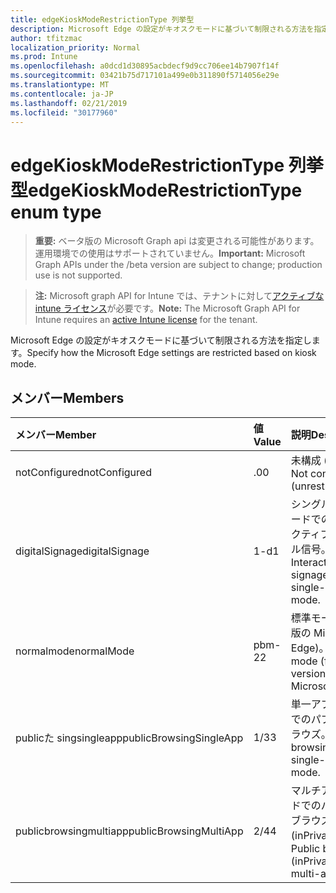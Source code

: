 ```yaml
---
title: edgeKioskModeRestrictionType 列挙型
description: Microsoft Edge の設定がキオスクモードに基づいて制限される方法を指定します。
author: tfitzmac
localization_priority: Normal
ms.prod: Intune
ms.openlocfilehash: a0dcd1d30895acbdecf9d9cc706ee14b7907f14f
ms.sourcegitcommit: 03421b75d717101a499e0b311890f5714056e29e
ms.translationtype: MT
ms.contentlocale: ja-JP
ms.lasthandoff: 02/21/2019
ms.locfileid: "30177960"
---
```

# <a name="edgekioskmoderestrictiontype-enum-type"></a><span data-ttu-id="91beb-103">edgeKioskModeRestrictionType 列挙型</span><span class="sxs-lookup"><span data-stu-id="91beb-103">edgeKioskModeRestrictionType enum type</span></span>

> <span data-ttu-id="91beb-104">**重要:** ベータ版の Microsoft Graph api は変更される可能性があります。運用環境での使用はサポートされていません。</span><span class="sxs-lookup"><span data-stu-id="91beb-104">**Important:** Microsoft Graph APIs under the /beta version are subject to change; production use is not supported.</span></span>

> <span data-ttu-id="91beb-105">**注:** Microsoft graph API for Intune では、テナントに対して[アクティブな intune ライセンス](https://go.microsoft.com/fwlink/?linkid=839381)が必要です。</span><span class="sxs-lookup"><span data-stu-id="91beb-105">**Note:** The Microsoft Graph API for Intune requires an [active Intune license](https://go.microsoft.com/fwlink/?linkid=839381) for the tenant.</span></span>

<span data-ttu-id="91beb-106">Microsoft Edge の設定がキオスクモードに基づいて制限される方法を指定します。</span><span class="sxs-lookup"><span data-stu-id="91beb-106">Specify how the Microsoft Edge settings are restricted based on kiosk mode.</span></span>

## <a name="members"></a><span data-ttu-id="91beb-107">メンバー</span><span class="sxs-lookup"><span data-stu-id="91beb-107">Members</span></span>
|<span data-ttu-id="91beb-108">メンバー</span><span class="sxs-lookup"><span data-stu-id="91beb-108">Member</span></span>|<span data-ttu-id="91beb-109">値</span><span class="sxs-lookup"><span data-stu-id="91beb-109">Value</span></span>|<span data-ttu-id="91beb-110">説明</span><span class="sxs-lookup"><span data-stu-id="91beb-110">Description</span></span>|
|:---|:---|:---|
|<span data-ttu-id="91beb-111">notConfigured</span><span class="sxs-lookup"><span data-stu-id="91beb-111">notConfigured</span></span>|<span data-ttu-id="91beb-112">.0</span><span class="sxs-lookup"><span data-stu-id="91beb-112">0</span></span>|<span data-ttu-id="91beb-113">未構成 (無制限)。</span><span class="sxs-lookup"><span data-stu-id="91beb-113">Not configured (unrestricted).</span></span>|
|<span data-ttu-id="91beb-114">digitalSignage</span><span class="sxs-lookup"><span data-stu-id="91beb-114">digitalSignage</span></span>|<span data-ttu-id="91beb-115">1-d</span><span class="sxs-lookup"><span data-stu-id="91beb-115">1</span></span>|<span data-ttu-id="91beb-116">シングルアプリモードでのインタラクティブ/デジタル信号。</span><span class="sxs-lookup"><span data-stu-id="91beb-116">Interactive/Digital signage in single-app mode.</span></span>|
|<span data-ttu-id="91beb-117">normalmode</span><span class="sxs-lookup"><span data-stu-id="91beb-117">normalMode</span></span>|<span data-ttu-id="91beb-118">pbm-2</span><span class="sxs-lookup"><span data-stu-id="91beb-118">2</span></span>|<span data-ttu-id="91beb-119">標準モード (完全版の Microsoft Edge)。</span><span class="sxs-lookup"><span data-stu-id="91beb-119">Normal mode (full version of Microsoft Edge).</span></span>|
|<span data-ttu-id="91beb-120">publicた singsingleapp</span><span class="sxs-lookup"><span data-stu-id="91beb-120">publicBrowsingSingleApp</span></span>|<span data-ttu-id="91beb-121">1/3</span><span class="sxs-lookup"><span data-stu-id="91beb-121">3</span></span>|<span data-ttu-id="91beb-122">単一アプリモードでのパブリックブラウズ。</span><span class="sxs-lookup"><span data-stu-id="91beb-122">Public browsing in single-app mode.</span></span>|
|<span data-ttu-id="91beb-123">publicbrowsingmultiapp</span><span class="sxs-lookup"><span data-stu-id="91beb-123">publicBrowsingMultiApp</span></span>|<span data-ttu-id="91beb-124">2/4</span><span class="sxs-lookup"><span data-stu-id="91beb-124">4</span></span>|<span data-ttu-id="91beb-125">マルチアプリモードでのパブリックブラウズ (inPrivate)。</span><span class="sxs-lookup"><span data-stu-id="91beb-125">Public browsing (inPrivate) in multi-app mode.</span></span>|




